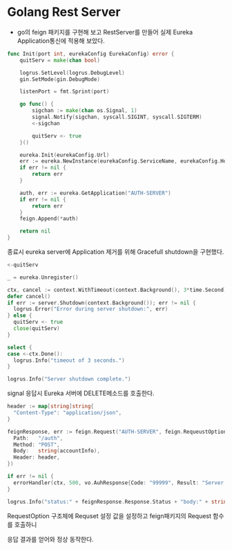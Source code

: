 # Golang Rest Server

+ go의 feign 패키지를 구현해 보고 RestServer를 만들어 실제 Eureka Application통신에 적용해 보았다.

```go
func Init(port int, eurekaConfig EurekaConfig) error {
	quitServ = make(chan bool)

	logrus.SetLevel(logrus.DebugLevel)
	gin.SetMode(gin.DebugMode)

	listenPort = fmt.Sprint(port)

	go func() {
		sigchan := make(chan os.Signal, 1)
		signal.Notify(sigchan, syscall.SIGINT, syscall.SIGTERM)
		<-sigchan

		quitServ <- true
	}()

	eureka.Init(eurekaConfig.Url)
	err := eureka.NewInstance(eurekaConfig.ServiceName, eurekaConfig.HostName, eurekaConfig.Port)
	if err != nil {
		return err
	}

	auth, err := eureka.GetApplication("AUTH-SERVER")
	if err != nil {
		return err
	}
	feign.Append(*auth)

	return nil
}
```

종료시 eureka server에 Application 제거를 위해 Gracefull shutdown을 구현했다. 

```go
<-quitServ

_ = eureka.Unregister()

ctx, cancel := context.WithTimeout(context.Background(), 3*time.Second)
defer cancel()
if err := server.Shutdown(context.Background()); err != nil {
  logrus.Error("Error during server shutdown:", err)
} else {
  quitServ <- true
  close(quitServ)
}

select {
case <-ctx.Done():
  logrus.Info("timeout of 3 seconds.")
}

logrus.Info("Server shutdown complete.")
```

signal 응답시 Eureka 서버에 DELETE메소드를 호출한다.


```go
header := map[string]string{
  "Content-Type": "application/json",
}

feignResponse, err := feign.Request("AUTH-SERVER", feign.RequeustOption{
  Path:   "/auth",
  Method: "POST",
  Body:   string(accountInfo),
  Header: header,
})

if err != nil {
  errorHandler(ctx, 500, vo.AuhResponse{Code: "99999", Result: "Server Error"})
}

logrus.Info("status:" + feignResponse.Response.Status + "body:" + string(feignResponse.Body))
```

RequestOption 구조체에 Requset 설정 값을 설정하고 feign패키지의 Request 함수를 호출하니

응답 결과를 얻어와 정상 동작한다.

